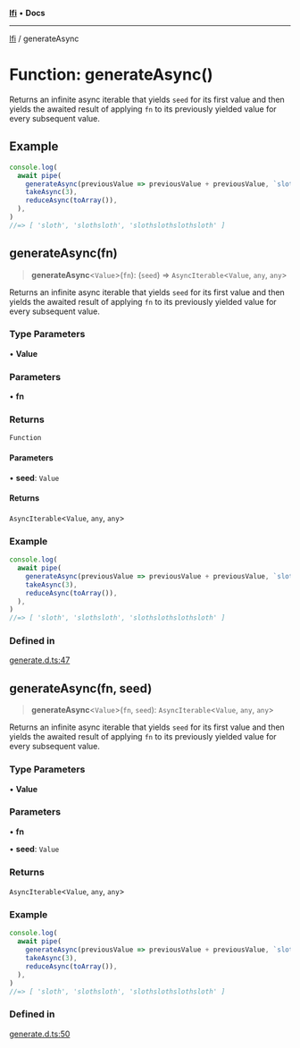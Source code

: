 [**lfi**](../readme.md) • **Docs**

---

[lfi](../globals.md) / generateAsync

# Function: generateAsync()

Returns an infinite async iterable that yields `seed` for its first value and
then yields the awaited result of applying `fn` to its previously yielded value
for every subsequent value.

## Example

```js
console.log(
  await pipe(
    generateAsync(previousValue => previousValue + previousValue, `sloth`),
    takeAsync(3),
    reduceAsync(toArray()),
  ),
)
//=> [ 'sloth', 'slothsloth', 'slothslothslothsloth' ]
```

## generateAsync(fn)

> **generateAsync**\<`Value`\>(`fn`): (`seed`) => `AsyncIterable`\<`Value`,
> `any`, `any`\>

Returns an infinite async iterable that yields `seed` for its first value and
then yields the awaited result of applying `fn` to its previously yielded value
for every subsequent value.

### Type Parameters

• **Value**

### Parameters

• **fn**

### Returns

`Function`

#### Parameters

• **seed**: `Value`

#### Returns

`AsyncIterable`\<`Value`, `any`, `any`\>

### Example

```js
console.log(
  await pipe(
    generateAsync(previousValue => previousValue + previousValue, `sloth`),
    takeAsync(3),
    reduceAsync(toArray()),
  ),
)
//=> [ 'sloth', 'slothsloth', 'slothslothslothsloth' ]
```

### Defined in

[generate.d.ts:47](https://github.com/TomerAberbach/lfi/blob/c9ef1bf4d1040d7f49c52b70b358c019e55f524d/src/operations/generate.d.ts#L47)

## generateAsync(fn, seed)

> **generateAsync**\<`Value`\>(`fn`, `seed`): `AsyncIterable`\<`Value`, `any`,
> `any`\>

Returns an infinite async iterable that yields `seed` for its first value and
then yields the awaited result of applying `fn` to its previously yielded value
for every subsequent value.

### Type Parameters

• **Value**

### Parameters

• **fn**

• **seed**: `Value`

### Returns

`AsyncIterable`\<`Value`, `any`, `any`\>

### Example

```js
console.log(
  await pipe(
    generateAsync(previousValue => previousValue + previousValue, `sloth`),
    takeAsync(3),
    reduceAsync(toArray()),
  ),
)
//=> [ 'sloth', 'slothsloth', 'slothslothslothsloth' ]
```

### Defined in

[generate.d.ts:50](https://github.com/TomerAberbach/lfi/blob/c9ef1bf4d1040d7f49c52b70b358c019e55f524d/src/operations/generate.d.ts#L50)
